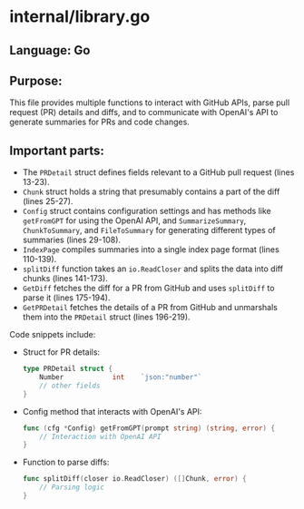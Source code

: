 # internal/library.go
## Language: Go
## Purpose: 
This file provides multiple functions to interact with GitHub APIs, parse pull request (PR) details and diffs, and to communicate with OpenAI's API to generate summaries for PRs and code changes.

## Important parts: 
- The `PRDetail` struct defines fields relevant to a GitHub pull request (lines 13-23).
- `Chunk` struct holds a string that presumably contains a part of the diff (lines 25-27).
- `Config` struct contains configuration settings and has methods like `getFromGPT` for using the OpenAI API, and `SummarizeSummary`, `ChunkToSummary`, and `FileToSummary` for generating different types of summaries (lines 29-108).
- `IndexPage` compiles summaries into a single index page format (lines 110-139).
- `splitDiff` function takes an `io.ReadCloser` and splits the data into diff chunks (lines 141-173).
- `GetDiff` fetches the diff for a PR from GitHub and uses `splitDiff` to parse it (lines 175-194).
- `GetPRDetail` fetches the details of a PR from GitHub and unmarshals them into the `PRDetail` struct (lines 196-219). 

Code snippets include:
- Struct for PR details:
	```go
	type PRDetail struct {
		Number            int    `json:"number"`
		// other fields
	}
	```
	
- Config method that interacts with OpenAI's API:
	```go
	func (cfg *Config) getFromGPT(prompt string) (string, error) {
		// Interaction with OpenAI API
	}
	```
	
- Function to parse diffs:
	```go
	func splitDiff(closer io.ReadCloser) ([]Chunk, error) {
		// Parsing logic
	}
	```